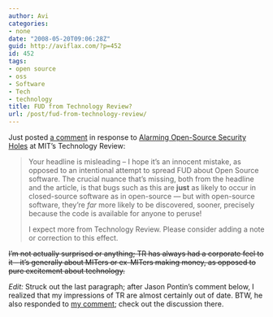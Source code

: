 ```yaml
---
author: Avi
categories:
- none
date: "2008-05-20T09:06:28Z"
guid: http://aviflax.com/?p=452
id: 452
tags:
- open source
- oss
- Software
- Tech
- technology
title: FUD from Technology Review?
url: /post/fud-from-technology-review/
---
```

Just posted [a comment](http://www.technologyreview.com/Infotech/20801/page1/#comment-203051) in response to [Alarming Open-Source Security Holes](http://www.technologyreview.com/Infotech/20801/) at MIT&#8217;s Technology Review:

> Your headline is misleading &#8211; I hope it&#8217;s an innocent mistake, as opposed to an intentional attempt to spread FUD about Open Source software. The crucial nuance that&#8217;s missing, both from the headline and the article, is that bugs such as this are **just** as likely to occur in closed-source software as in open-source &#8212; but with open-source software, they&#8217;re _far_ more likely to be discovered, sooner, precisely because the code is available for anyone to peruse!
> 
> I expect more from Technology Review. Please consider adding a note or correction to this effect.

<del datetime="2008-05-20T16:43:03+00:00">I&#8217;m not actually surprised or anything; TR has always had a corporate feel to it &#8211; it&#8217;s generally about MITers or ex-MITers making money, as opposed to pure excitement about technology.</del>

_Edit:_ Struck out the last paragraph; after Jason Pontin&#8217;s comment below, I realized that my impressions of TR are almost certainly out of date. BTW, he also responded to [my comment](http://www.technologyreview.com/Infotech/20801/page1/#comment-203051); check out the discussion there.